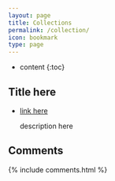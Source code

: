 ```yaml
---
layout: page
title: Collections
permalink: /collection/
icon: bookmark
type: page
---
```


* content
{:toc}

## Title here

* [link here](http://www.cssmatic.com/box-shadow)

    description here

## Comments

{% include comments.html %}
